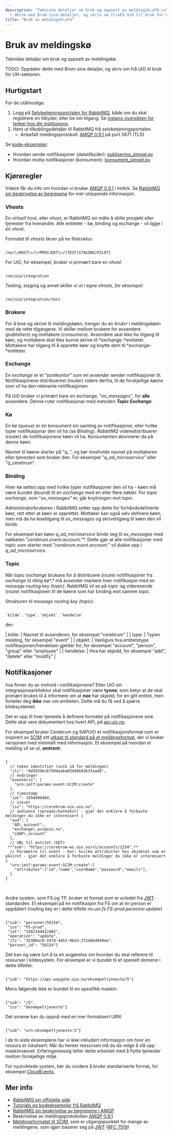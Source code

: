 ```yaml
---
description: "Tekniske detaljer om bruk og oppsett av meldingsk\xF8.\n\n\nTODO: Oppdater\
  \ dette med Brom sine detaljer, og skriv om fr\xE5 UiO til bruk for UH-sektoren."
title: "Bruk av meldingsk\xF8"
---
```


# Bruk av meldingskø

Tekniske detaljer om bruk og oppsett av meldingskø.


TODO: Oppdater dette med Brom sine detaljer, og skriv om frå UiO til bruk for UH-sektoren.


## Hurtigstart


For de utålmodige:


1. Logg på [Selvbetjeningsportalen for RabbitMQ](/docs/datadeling/teknisk-plattform/brom), både om du skal registrere en tilbyder, eller be om tilgang. Se [instans-oversikten for lenker hos din institusjons](/docs/datadeling/teknisk-plattform/oversikt).
2. Hent ut tilkoblingsdetaljer til RabbitMQ frå selvbetjeningsportalen.
	* Anbefalt meldingsprotokoll: [AMQP 0.9.1](http://www.amqp.org/specification/0-9-1/amqp-org-download) på port 5671 (TLS)


Se [kode-eksempler](/docs/datadeling/kode/):


* Hvordan sende notifikasjoner (datatilbyder):  [publisering\_simpel.py](/datadeling/publisering_simpel.py)
* Hvordan motta notifikasjoner (konsument): [konsument\_simpel.py](/datadeling/konsument_simpel.py)


## Kjøreregler


Videre får du info om hvordan vi bruker [AMQP 0.9.1](http://www.amqp.org/specification/0-9-1/amqp-org-download) i IntArk. Se [RabbitMQ sin beskrivelse av begrepene](http://www.rabbitmq.com/tutorials/amqp-concepts.html) for mer utdypende informasjon.


### Vhosts


En *virtuell host,* eller *vhost*, er RabbitMQ sin måte å skille prosjekt eller tjenester fra hverandre. Alle entiteter - kø, binding og exchange - vil ligge i *én* *vhost*.


Formatet til *vhosts* likner på en filstruktur:



```

/no/\<HOST\>/\<PROSJEKT\>/[TEST|STAGING|PILOT]
```

For UiO, for eksempel, bruker vi primært bare en *vhost*:



```

/no/uio/integration

```

Testing, staging og annet skiller vi ut i egne *vhosts, for eksempel:*



```

/no/uio/integration/test

```

### Brukere



For å lese og skrive til meldingskøen, trenger du en *brukrr* i meldingskøen med de rette tilgangene. Vi skiller mellom brukere for avsendere (*publishers*) og mottakere (*consumers*). Avsendere skal ikke ha tilgang til køer, og mottakere skal ikke kunne skrive til *exchange-*entiteter. Mottakere har tilgang til å opprette køer og knytte dem til *exchange-*entiteter.


### Exchange


En *exchange* er et "postkontor" som en avsender sender notifikasjoner til. Notifikasjonene distribuerest (router) videre derfra, til de forskjellige *køene* som vil ha den relevante notifikasjonen.


På UiO bruker vi primært bare *en* exchange, "*ex\_messages"*, for **alle** avsendere. Denne ruter notifikasjonar med metoden ***Topic Exchange***.




### Kø


En kø (*queue)* er *én* konsument sin samling av notifikasjoner, eller hvilke typer notifikasjonar den vil ha (se *Binding*).  *RabbitMQ* videredistribuerer (router) de notifikasjonene køen vil ha. Konsumenten abonnerer da på denne køen.


Navnet til køene starter på "*q\_"*, og bør inneholde navnet på mottakeren eller tjenesten som bruker den. For eksempel "*q\_ad\_microservice"* eller "q\_cerebrum".


### Binding


Hver kø settes opp med hvilke typer notifikasjoner den vil ha - køen må være bundet (bound) til en *exchange* med en eller flere nøkler. For *topic exchange*, som "*ex\_messages"* er, går knytningen mot *topic.*


Administratorbrukeren i RabbitMQ setter opp dette for forhåndsdefinerte køer, rett etter at køen er opprettet. Mottaker kan også selv definere køen, men må da ha lesetilgang til *ex\_messages* og skrivetilgang til køen den vil binde.


For eksempel kan køen *q\_ad\_microservice* binde seg til *ex\_messages* med nøkkelen "*cerebrum.event.account.*"*. Dette gjør at alle notifikasjoner med topic som starter med *"cerebrum.event.account."* vil dukke opp i *q\_ad\_microservice*.


### Topic


Når *topic exchange* brukaes for å distribuere (route) notifikasjoner fra *exchange* til riktig kø*,* må avsender markere hver notifikasjon med en *message routing key (topic)*. RabbitMQ vil se på *topic* og videresende (*route*) notifikasjonen til de køene som har binding mot samme *topic.*


Strukturen til *message routing key (topic)*:


```

`kilde`.`type`.`objekt`.`hendelse`

```

der:







| kilde: | Navnet til avsenderen, for eksempel "cerebrum" |
| type: | Typen melding, for eksempel "event" |
| objekt: | Vanligvis hva entitetstype notifikasjonen/hendelsen gjelder for, for eksempel "account", "person", "group" eller "employee" |
| hendelse: | Hva har skjedd, for eksempel "add", "delete" eller "modify" |


## Notifikasjoner


hva finner du av innhold i notifikasjonene? Etter UiO sin integrasjonsarkitektur skal notifikasjoner være **tynne**, som betyr at de skal primært brukes til å informere om at **noe** har skjedd, for en gitt entitet, men forteller deg **ikke** mer om entiteten. Dette må du få ved å spørre kildesystemet.


Det er opp til hver tjeneste å definere formatet på notifikasjonene sine. Dette skal vere dokumentert hos hvert API, på [api.uio.no](https://api.uio.no).


For eksempel bruker Cerebrum og SAPUiO et notifikasjonsformat som er inspirert av [SCIM](http://www.simplecloud.info/) sitt [utkast til standard på et meldingsformat](https://tools.ietf.org/html/draft-hunt-idevent-scim-00), der vi bruker versjonen med minimalt med informasjon. Et eksempel på hvordan ei melding vil se ut, **omtrent**:



```

{
  // token identifier (unik id for meldingen)
  "jti": "4d3559ec67504aaba65d40b0363faad8",
  // endringer
  "eventUris": [
    "urn:ietf:params:event:SCIM:create"
  ],
  // timestamp
  "iat": 1458496404,
  // issuer
  "iss": "https://cerebrum-uio.uio.no",
  // audience (spreads/kontekst) - gjør det enklere å forkaste meldinger du ikke er interessert i
  "aud": [
   "AD\_account",
   "exchange\_acc@uio.no",
   "LDAP\_account"
  ],
  // URL til entitet (GET)
 **"sub": "https://cerebrum-ws.uio.no/v1/accounts/1234",**
  // Parametre til event - her: hvilke attributter hos objektet som er påviret - gjør det enklere å forkaste meldinger du ikke er interessert i
  "urn:ietf:params:event:SCIM:create":{
    "attributes":["id","name","userName","password","emails"],
  }
}

```

 


Andre system, som FS og TP, bruker et format som er avledet fra [JWT](https://jwt.io)-standarden. Et eksempel på en notifikasjon fra FS om at en person er oppdatert (routing key er i dette tilfelle *no.uio.fs.FS-prod.personer.update*)



```

{"sub": "personer/56154",
 "iss": "FS-prod",
 "iat": "1582344412462",
 "operation": "update",
 "jti": "35380ac0-247d-44b3-9be3-2f2dded049ee",
 "person\_id": "56154"}
```

Det kan og være lurt å ta en avgjørelse om hvordan du skal referere til ressurser i kildesystem. For eksempel er vi bundet til et spesielt domene i dette tilfellet:



```

{"sub": "https://api-waygate.uio.no/eksempeltjeneste/5"}
```

Mens følgende ikke er bundet til en spesifikk maskin:



```

{"sub": "/5",
 "iss": "eksempeltjeneste"}

```

Det smame kan du oppnå med en mer formalisert URN:



```

{"sub": "urn:eksempeltjeneste:5"}
```

I de to siste eksemplene har vi ikke inkludert informasjon om *hvor* en ressurs er lokalisert. Når du henter ressursen må du da velge å slå opp maskinnavnet. Erfaringsmessig letter dette arbeidet med å flytte tjenester mellom forskjellige miljø.


For nyutviklede system, bør du vurdere å bruke standariserte format, for eksempel [CloudEvents](https://cloudevents.io/).


## Mer info


* [RabbitMQ sin offisielle side](http://www.rabbitmq.com/)
* [Tutorials og kodeeksempler frå RabbitMQ](http://www.rabbitmq.com/getstarted.html)
* [RabbitMQ sin beskrivelse av begrepene i AMQP](http://www.rabbitmq.com/tutorials/amqp-concepts.html)
* Beskrivelse av meldingsprotokollen [AMQP 0.9.1](http://www.amqp.org/specification/0-9-1/amqp-org-download)
* [Meldingsformatet til SCIM](https://tools.ietf.org/html/draft-hunt-idevent-scim-00), som er utgangspunktet for mange av meldingene, som igjen baserer seg på [JWT](https://jwt.io/) ([RFC 7519](https://tools.ietf.org/html/rfc7519))